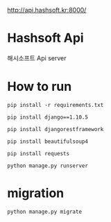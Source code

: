 http://api.hashsoft.kr:8000/
# Hashsoft Api
해시소프트 Api server

# How to run
`pip install -r requirements.txt`

`pip install django==1.10.5`

`pip install djangorestframework`

`pip install beautifulsoup4`

`pip install requests`

`python manage.py runserver`

# migration
`python manage.py migrate`
